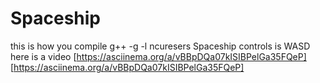 # Spaceship
this is how you compile g++ -g -l ncuresers Spaceship
controls is WASD
here is a video [https://asciinema.org/a/vBBpDQa07kISIBPelGa35FQeP] [https://asciinema.org/a/vBBpDQa07kISIBPelGa35FQeP]
